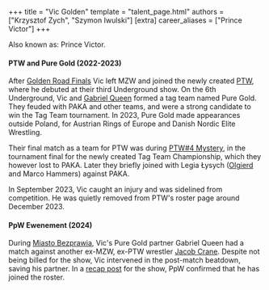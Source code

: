 +++
title = "Vic Golden"
template = "talent_page.html"
authors = ["Krzysztof Zych", "Szymon Iwulski"]
[extra]
career_aliases = ["Prince Victor"]
+++

Also known as: Prince Victor.

#### PTW and Pure Gold (2022-2023)

After [Golden Road Finals](@/e/2021-08-14-mzw-project-8-golden-road-finals.md) Vic left MZW and joined the newly created [PTW](@/o/ptw.md), where he debuted at their third Underground show. On the 6th Underground, Vic and [Gabriel Queen](@/w/gabriel-queen.md) formed a tag team named Pure Gold. They feuded with PAKA and other teams, and were a strong candidate to win the Tag Team tournament. In 2023, Pure Gold made appearances outside Poland, for Austrian Rings of Europe and Danish Nordic Elite Wrestling.

Their final match as a team for PTW was during [PTW#4 Mystery](@/e/ptw/2023-06-25-ptw-4-mystery.md), in the tournament final for the newly created Tag Team Championship, which they however lost to PAKA. Later they briefly joined with Legia Łysych ([Olgierd](@/w/olgierd.md) and Marco Hammers) against PAKA.

In September 2023, Vic caught an injury and was sidelined from competition. He was quietly removed from PTW's roster page around December 2023.

#### PpW Ewenement (2024)

During [Miasto Bezprawia](@/e/2024-02-10-ppw-miasto-bezprawia.md), Vic's Pure Gold partner Gabriel Queen had a match against another ex-MZW, ex-PTW wrestler [Jacob Crane](@/w/jacob-crane.md). Despite not being billed for the show, Vic intervened in the post-match beatdown, saving his partner. In a [recap post][mb-recap] for the show, PpW confirmed that he has joined the roster.

[mb-recap]: https://www.facebook.com/OficjalnePPW/posts/pfbid02bKzAWkrtkZrgDNzm2dqBsveZge9LyMY9HHJGb1kY2n29RXNAYuebgopmsS63eKhPl
